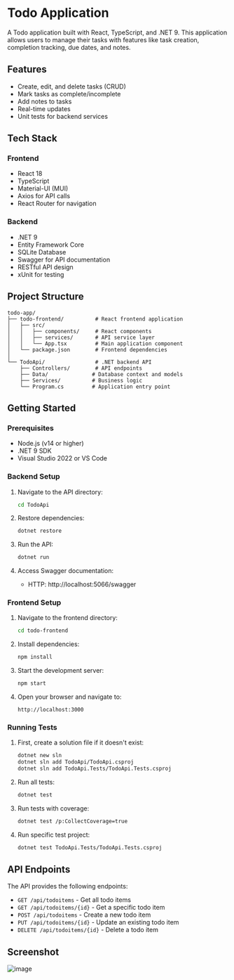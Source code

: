 # Todo Application

A Todo application built with React, TypeScript, and .NET 9. This application allows users to manage their tasks with features like task creation, completion tracking, due dates, and notes.

## Features

- Create, edit, and delete tasks (CRUD)
- Mark tasks as complete/incomplete
- Add notes to tasks
- Real-time updates
- Unit tests for backend services

## Tech Stack

### Frontend
- React 18
- TypeScript
- Material-UI (MUI)
- Axios for API calls
- React Router for navigation

### Backend
- .NET 9
- Entity Framework Core
- SQLite Database
- Swagger for API documentation
- RESTful API design
- xUnit for testing

## Project Structure

```
todo-app/
├── todo-frontend/          # React frontend application
│   ├── src/
│   │   ├── components/     # React components
│   │   ├── services/       # API service layer
│   │   └── App.tsx         # Main application component
│   └── package.json        # Frontend dependencies
│
└── TodoApi/                # .NET backend API
    ├── Controllers/        # API endpoints
    ├── Data/              # Database context and models
    ├── Services/          # Business logic
    └── Program.cs         # Application entry point
```

## Getting Started

### Prerequisites

- Node.js (v14 or higher)
- .NET 9 SDK
- Visual Studio 2022 or VS Code

### Backend Setup

1. Navigate to the API directory:
   ```bash
   cd TodoApi
   ```

2. Restore dependencies:
   ```bash
   dotnet restore
   ```

3. Run the API:
   ```bash
   dotnet run
   ```

4. Access Swagger documentation:
   - HTTP: http://localhost:5066/swagger

### Frontend Setup

1. Navigate to the frontend directory:
   ```bash
   cd todo-frontend
   ```

2. Install dependencies:
   ```bash
   npm install
   ```

3. Start the development server:
   ```bash
   npm start
   ```

4. Open your browser and navigate to:
   ```
   http://localhost:3000
   ```

### Running Tests

1. First, create a solution file if it doesn't exist:
   ```bash
   dotnet new sln
   dotnet sln add TodoApi/TodoApi.csproj
   dotnet sln add TodoApi.Tests/TodoApi.Tests.csproj
   ```

2. Run all tests:
   ```bash
   dotnet test
   ```

3. Run tests with coverage:
   ```bash
   dotnet test /p:CollectCoverage=true
   ```

4. Run specific test project:
   ```bash
   dotnet test TodoApi.Tests/TodoApi.Tests.csproj
   ```

## API Endpoints

The API provides the following endpoints:

- `GET /api/todoitems` - Get all todo items
- `GET /api/todoitems/{id}` - Get a specific todo item
- `POST /api/todoitems` - Create a new todo item
- `PUT /api/todoitems/{id}` - Update an existing todo item
- `DELETE /api/todoitems/{id}` - Delete a todo item

## Screenshot
![image](https://github.com/user-attachments/assets/86015f0a-0da9-4ca8-b7bb-bec8e46265aa)

